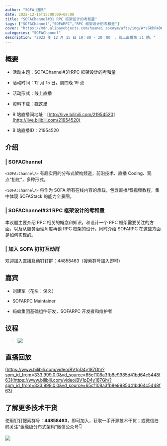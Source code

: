 ```yaml
---
author: "SOFA 团队"
date: 2022-12-15T15:00:00+08:00
title: "SOFAChannel#31 RPC 框架设计的考和量"
tags: ["SOFAChannel","SOFARPC","RPC 框架设计的考和量"]
cover: "https://mdn.alipayobjects.com/huamei_soxoym/afts/img/A*sGkbR4DG6kcAAAAAAAAAAAAADrGAAQ/original"
categories: "SOFAChannel"
description: "2022 年 12 月 15 日 19：00 - 20：00  ，线上直播第 31 期。"
---
```


## 概要

- 活动主题：SOFAChannel#31:RPC 框架设计的考和量

- 活动时间：12 月 15 日，周四晚 19 点

- 活动形式：线上直播

- 资料下载：[戳这里](https://gw.alipayobjects.com/mdn/rms_1c90e8/afts/img/A*JoJmSbwhZAoAAAAAAAAAAAAAARQnAQ)

- B 站直播间地址：[http://live.bilibili.com/21954520](http://live.bilibili.com/21954520)

- B 站直播ID：21954520

## 介绍

### | SOFAChannel

`<SOFA:Channel/>` 有趣实用的分布式架构频道，前沿技术、直播 Coding、观点“抬杠”，多种形式。

`<SOFA:Channel/>` 将作为 SOFA 所有在线内容的承载，包含直播/音视频教程，集中体现 SOFAStack 的能力全景图。

### | SOFAChannel#31 RPC 框架设计的考和量

本议题主要介绍 RPC 相关的概念和知识，和设计一个 RPC 框架需要关注的方面，以及从服务治理角度再谈 RPC 框架的设计，同时介绍 SOFARPC 在这些方面是如何实现的。

### | 加入 SOFA 钉钉互动群

欢迎加入直播互动钉钉群：44858463（搜索群号加入即可）

## 嘉宾

- 刘建军（花名：保义）

- SOFARPC Maintainer

- 蚂蚁集团基础组件研发，SOFARPC 开发者和维护者

## 议程

>![](https://mdn.alipayobjects.com/huamei_soxoym/afts/img/A*GQs2Q5ubrqEAAAAAAAAAAAAADrGAAQ/original)

## 直播回放

[https://www.bilibili.com/video/BV1pD4y187Gh/?spm_id_from=333.999.0.0&vd_source=65cf108a3fb8e9985d41bd64c5448f63](https://www.bilibili.com/video/BV1pD4y187Gh/?spm_id_from=333.999.0.0&vd_source=65cf108a3fb8e9985d41bd64c5448f63)

## 了解更多技术干货

使用钉钉搜索群号：**44858463**，即可加入，获取一手开源技术干货；或微信扫码关注“金融级分布式架构”微信公众号👇

![](https://gw.alipayobjects.com/mdn/rms_1c90e8/afts/img/A*_a06Q7zMKnwAAAAAAAAAAAAAARQnAQ.image)
